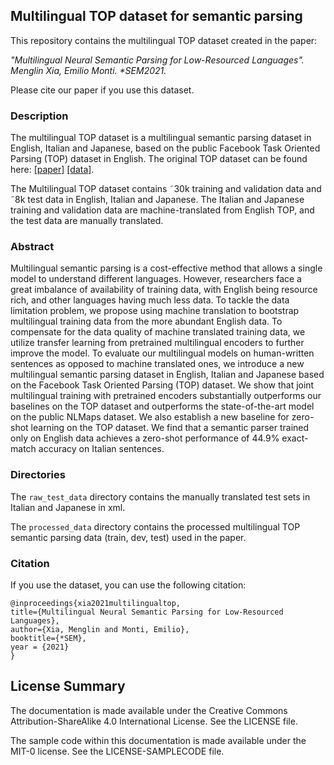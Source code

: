 ## Multilingual TOP dataset for semantic parsing

This repository contains the multilingual TOP dataset created in the paper:

_"Multilingual Neural Semantic Parsing for Low-Resourced Languages". Menglin Xia, Emilio Monti. *SEM2021._

Please cite our paper if you use this dataset.


### Description

The multilingual TOP dataset is a multilingual semantic parsing dataset in English, Italian and Japanese, based on the public Facebook Task Oriented
Parsing (TOP) dataset in English. The original TOP dataset can be found here: [\[paper\]](https://research.fb.com/publications/semantic-parsing-for-task-oriented-dialog-using-hierarchical-representations/) [\[data\]](http://fb.me/semanticparsingdialog).

The Multilingual TOP dataset contains ˜30k training and validation data and ˜8k test data in English, Italian and Japanese. The Italian and Japanese training and validation data are machine-translated from English TOP, and the test data are manually translated.


### Abstract

Multilingual semantic parsing is a cost-effective method that allows a single model to understand different languages. However, researchers face a great imbalance of availability of training data, with English being resource rich, and other languages having much less data. To tackle the data limitation problem, we propose using machine translation to bootstrap multilingual training data from the more abundant English data. To compensate for the data quality of machine translated training data, we utilize transfer learning from pretrained multilingual encoders to further improve the model. To evaluate our multilingual models on human-written sentences as opposed to machine translated ones, we introduce a new multilingual semantic parsing dataset in English, Italian and Japanese based on the Facebook Task Oriented Parsing (TOP) dataset. We show that joint multilingual training with pretrained encoders substantially outperforms our baselines on the TOP dataset and outperforms the state-of-the-art model on the public NLMaps dataset. We also establish a new baseline for zero-shot learning on the TOP dataset. We find that a semantic parser trained only on English data achieves a zero-shot performance of 44.9% exact-match accuracy on Italian sentences. 

### Directories

The `raw_test_data` directory contains the manually translated test sets in Italian and Japanese in xml.

The `processed_data` directory contains the processed multilingual TOP semantic parsing data (train, dev, test) used in the paper.

### Citation

If you use the dataset, you can use the following citation:
```
@inproceedings{xia2021multilingualtop,
title={Multilingual Neural Semantic Parsing for Low-Resourced Languages},
author={Xia, Menglin and Monti, Emilio},
booktitle={*SEM},
year = {2021}
}
```


## License Summary

The documentation is made available under the Creative Commons Attribution-ShareAlike 4.0 International License. See the LICENSE file.

The sample code within this documentation is made available under the MIT-0 license. See the LICENSE-SAMPLECODE file.

